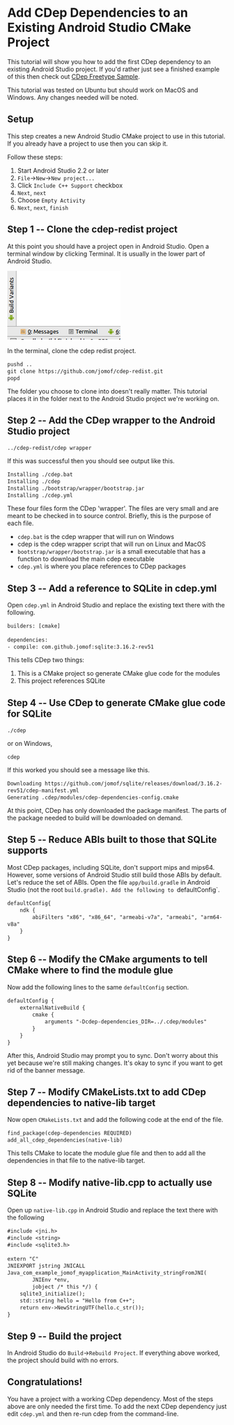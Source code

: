 # Add CDep Dependencies to an Existing Android Studio CMake Project
This tutorial will show you how to add the first CDep dependency to an existing Android Studio project.
If you'd rather just see a finished example of this then check out [CDep Freetype Sample](https://github.com/jomof/cdep-android-studio-freetype-sample).

This tutorial was tested on Ubuntu but should work on MacOS and Windows. Any changes needed will be noted.

## Setup
This step creates a new Android Studio CMake project to use in this tutorial. If you already have a project to use then you can skip it.

Follow these steps:
1. Start Android Studio 2.2 or later
2. `File`->`New`->`New project...`
3. Click `Include C++ Support` checkbox
4. `Next`, `next`
5. Choose `Empty Activity`
6. `Next`, `next`, `finish`

## Step 1 -- Clone the cdep-redist project
At this point you should have a project open in Android Studio. Open a terminal window by clicking Terminal. It is usually in the lower part of Android Studio.

![Terminal](Terminal.png)
 
In the terminal, clone the cdep redist project.
```
pushd ..
git clone https://github.com/jomof/cdep-redist.git
popd
```
The folder you choose to clone into doesn't really matter. This tutorial places it in the folder next to the Android Studio project we're working on.

## Step 2 -- Add the CDep wrapper to the Android Studio project
```
../cdep-redist/cdep wrapper
```
If this was successful then you should see output like this.
```
Installing ./cdep.bat
Installing ./cdep
Installing ./bootstrap/wrapper/bootstrap.jar
Installing ./cdep.yml
```
These four files form the CDep 'wrapper'. The files are very small and are meant to be checked in to source control. Briefly, this is the purpose of each file.
* `cdep.bat` is the cdep wrapper that will run on Windows
* cdep is the cdep wrapper script that will run on Linux and MacOS
* `bootstrap/wrapper/bootstrap.jar` is a small executable that has a function to download the main cdep executable
* `cdep.yml` is where you place references to CDep packages

## Step 3 -- Add a reference to SQLite in cdep.yml
Open `cdep.yml` in Android Studio and replace the existing text there with the following.
```
builders: [cmake]

dependencies:
- compile: com.github.jomof:sqlite:3.16.2-rev51
```
This tells CDep two things:
1. This is a CMake project so generate CMake glue code for the modules
2. This project references SQLite 

## Step 4 -- Use CDep to generate CMake glue code for SQLite
```
./cdep
```
or on Windows,
```
cdep
```

If this worked you should see a message like this.
```
Downloading https://github.com/jomof/sqlite/releases/download/3.16.2-rev51/cdep-manifest.yml
Generating .cdep/modules/cdep-dependencies-config.cmake
```
At this point, CDep has only downloaded the package manifest. The parts of the package needed to build will be downloaded on demand.

## Step 5 -- Reduce ABIs built to those that SQLite supports
Most CDep packages, including SQLite, don't support mips and mips64. However, some versions of Android Studio still build those ABIs by default. Let's reduce the set of ABIs. Open the file `app/build.gradle` in Android Studio (not the root `build.gradle). Add the following to `defaultConfig`.
```
defaultConfig{
    ndk {
        abiFilters "x86", "x86_64", "armeabi-v7a", "armeabi", "arm64-v8a"
    }
}
```

## Step 6 -- Modify the CMake arguments to tell CMake where to find the module glue 
Now add the following lines to the same `defaultConfig` section.
```
defaultConfig {
    externalNativeBuild {
        cmake {
            arguments "-Dcdep-dependencies_DIR=../.cdep/modules"
        }
    }
}
```
After this, Android Studio may prompt you to sync. Don't worry about this yet because we're still making changes. It's okay to sync if you want to get rid of the banner message.

## Step 7 -- Modify CMakeLists.txt to add CDep dependencies to native-lib target
Now open `CMakeLists.txt` and add the following code at the end of the file.
```
find_package(cdep-dependencies REQUIRED)
add_all_cdep_dependencies(native-lib)
```
This tells CMake to locate the module glue file and then to add all the dependencies in that file to the native-lib target.

## Step 8 -- Modify native-lib.cpp to actually use SQLite
Open up `native-lib.cpp` in Android Studio and replace the text there with the following
```
#include <jni.h>
#include <string>
#include <sqlite3.h>

extern "C"
JNIEXPORT jstring JNICALL
Java_com_example_jomof_myapplication_MainActivity_stringFromJNI(
        JNIEnv *env,
        jobject /* this */) {
    sqlite3_initialize();
    std::string hello = "Hello from C++";
    return env->NewStringUTF(hello.c_str());
}
```

## Step 9 -- Build the project
In Android Studio do `Build`->`Rebuild Project`. If everything above worked, the project should build with no errors.

## Congratulations!
You have a project with a working CDep dependency. Most of the steps above are only needed the first time. To add the next CDep dependency just edit `cdep.yml` and then re-run cdep from the command-line.




